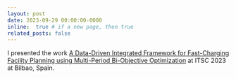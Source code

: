 ```yaml
---
layout: post
date: 2023-09-29 00:00:00-0000
inline:  true # if a new page, then true
related_posts: false
---
```

I presented the work [A Data-Driven Integrated Framework for Fast-Charging Facility Planning using Multi-Period Bi-Objective Optimization](https://arxiv.org/pdf/2311.12700) at ITSC 2023 at Bilbao, Spain.